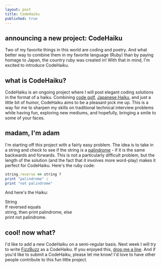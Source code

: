 ```yaml
---
layout: post
title: CodeHaiku
published: true
---
```


<h2>announcing a new project: CodeHaiku</h2>
Two of my favorite things in this world are coding and poetry. And what better way to combine them in my favorite language (Ruby) than by paying homage to Japan, the country ruby was created in! With that in mind, I'm excited to introduce CodeHaiku.

<h2>what is CodeHaiku?</h2>
CodeHaiku is an ongoing project where I will post elegant coding solutions in the format of a haiku. Combining <a href="http://en.wikipedia.org/wiki/Code_golf">code golf</a>, <a href="http://en.wikipedia.org/wiki/Haiku">Japanese Haiku</a>, and just a little bit of humor, CodeHaiku aims to be a pleasant pick me up. This is a way for me to sharpen my skills on traditional technical interview problems while having fun, exploring new mediums, and hopefully, bringing a smile to some of your faces.

<h2>madam, I'm adam</h2>
I'm starting off this project with a fairly easy problem. The idea is to take in a string and check to see if the string is a <a href="http://en.wikipedia.org/wiki/Palindrome">palindrome</a> - if it is the same backwards and forwards. This is not a particularly difficult problem, but the length of the solution (and the fact that it involves more word-play) makes it perfect for CodeHaiku. Here's the ruby code:

``` ruby
string.reverse == string ?
print "palindrome" :
print "not palindrome"
```

And here's the Haiku:

<div class="message">
<div class="haiku">
<span class=haiku-header>String</span><br>
If reversed equals <br>
string, then print palindrome, else <br>
print not palindrome. <br>
</div>
</div>

<h2> cool! now what?</h2>
I'd like to add a new CodeHaiku on a semi-regular basis. Next week I will try to write <a href="http://rosettacode.org/wiki/FizzBuzz">FizzBuzz</a> as a CodeHaiku. If you enjoyed this, <a href="/contact">drop me a line</a>. And if you'd like to submit a CodeHaiku, please let me know! I'd love to have other people contribute to this fun little project.
